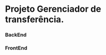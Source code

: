 # Projeto Gerenciador de transferência.

<amp-video controls width="500" src="/assets/videos/projetoKryptoo.mp4">


### BackEnd



### FrontEnd